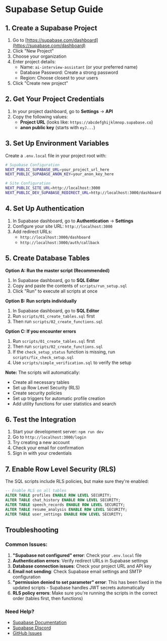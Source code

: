 # Supabase Setup Guide

## 1. Create a Supabase Project

1. Go to [https://supabase.com/dashboard](https://supabase.com/dashboard)
2. Click "New Project"
3. Choose your organization
4. Enter project details:
   - Name: `ai-interview-assistant` (or your preferred name)
   - Database Password: Create a strong password
   - Region: Choose closest to your users
5. Click "Create new project"

## 2. Get Your Project Credentials

1. In your project dashboard, go to **Settings** → **API**
2. Copy the following values:
   - **Project URL** (looks like: `https://abcdefghijklmnop.supabase.co`)
   - **anon public key** (starts with `eyJ...`)

## 3. Set Up Environment Variables

Create a `.env.local` file in your project root with:

```bash
# Supabase Configuration
NEXT_PUBLIC_SUPABASE_URL=your_project_url_here
NEXT_PUBLIC_SUPABASE_ANON_KEY=your_anon_key_here

# Site Configuration
NEXT_PUBLIC_SITE_URL=http://localhost:3000
NEXT_PUBLIC_DEV_SUPABASE_REDIRECT_URL=http://localhost:3000/dashboard
```

## 4. Set Up Authentication

1. In Supabase dashboard, go to **Authentication** → **Settings**
2. Configure your site URL: `http://localhost:3000`
3. Add redirect URLs:
   - `http://localhost:3000/dashboard`
   - `http://localhost:3000/auth/callback`

## 5. Create Database Tables

**Option A: Run the master script (Recommended)**
1. In Supabase dashboard, go to **SQL Editor**
2. Copy and paste the contents of `scripts/run_setup.sql`
3. Click "Run" to execute all scripts at once

**Option B: Run scripts individually**
1. In Supabase dashboard, go to **SQL Editor**
2. Run `scripts/01_create_tables.sql` first
3. Then run `scripts/02_create_functions.sql`

**Option C: If you encounter errors**
1. Run `scripts/01_create_tables.sql` first
2. Then run `scripts/02_create_functions.sql`
3. If the `check_setup_status` function is missing, run `scripts/fix_check_setup.sql`
4. Use `scripts/simple_verification.sql` to verify the setup

**Note:** The scripts will automatically:
- Create all necessary tables
- Set up Row Level Security (RLS)
- Create security policies
- Set up triggers for automatic profile creation
- Add utility functions for user statistics and search

## 6. Test the Integration

1. Start your development server: `npm run dev`
2. Go to `http://localhost:3000/login`
3. Try creating a new account
4. Check your email for confirmation
5. Sign in with your credentials

## 7. Enable Row Level Security (RLS)

The SQL scripts include RLS policies, but make sure they're enabled:

```sql
-- Enable RLS on all tables
ALTER TABLE profiles ENABLE ROW LEVEL SECURITY;
ALTER TABLE chat_history ENABLE ROW LEVEL SECURITY;
ALTER TABLE speech_records ENABLE ROW LEVEL SECURITY;
ALTER TABLE resume_analysis ENABLE ROW LEVEL SECURITY;
ALTER TABLE user_settings ENABLE ROW LEVEL SECURITY;
```

## Troubleshooting

### Common Issues:

1. **"Supabase not configured" error**: Check your `.env.local` file
2. **Authentication errors**: Verify redirect URLs in Supabase settings
3. **Database connection issues**: Check your project URL and API key
4. **Email not sending**: Check Supabase email settings and SMTP configuration
5. **"permission denied to set parameter" error**: This has been fixed in the updated scripts - Supabase handles JWT secrets automatically
6. **RLS policy errors**: Make sure you're running the scripts in the correct order (tables first, then functions)

### Need Help?

- [Supabase Documentation](https://supabase.com/docs)
- [Supabase Discord](https://discord.supabase.com)
- [GitHub Issues](https://github.com/supabase/supabase/issues)
